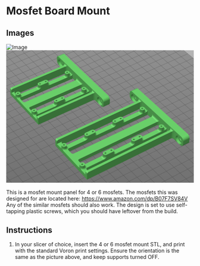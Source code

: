 # Mosfet Board Mount

## Images
![Image](./mosfet.jpg)
![Image](./mosfet2.png)

This is a mosfet mount panel for 4 or 6 mosfets.  The mosfets this was designed for are located here: https://www.amazon.com/dp/B07F7SV84V  Any of the similar mosfets should also work.  The design is set to use self-tapping plastic screws, which you should have leftover from the build.

## Instructions
1. In your slicer of choice, insert the 4 or 6 mosfet mount STL, and print with the standard Voron print settings.  Ensure the orientation is the same as the picture above, and keep supports turned OFF.